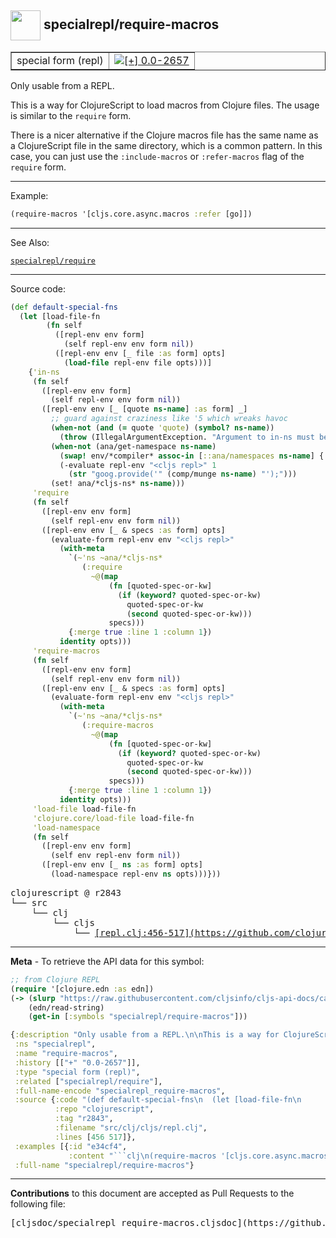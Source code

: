 ## <img width="48px" valign="middle" src="http://i.imgur.com/Hi20huC.png"> specialrepl/require-macros

 <table border="1">
<tr>

<td>special form (repl)</td>
<td><a href="https://github.com/cljsinfo/cljs-api-docs/tree/0.0-2657"><img valign="middle" alt="[+] 0.0-2657" src="https://img.shields.io/badge/+-0.0--2657-lightgrey.svg"></a> </td>
</tr>
</table>


Only usable from a REPL.

This is a way for ClojureScript to load macros from Clojure files.
The usage is similar to the `require` form.

There is a nicer alternative if the Clojure macros file has the same name as a
ClojureScript file in the same directory, which is a common pattern.  In this
case, you can just use the `:include-macros` or `:refer-macros` flag of the
`require` form.

---

Example:

```clj
(require-macros '[cljs.core.async.macros :refer [go]])
```

---

See Also:

[`specialrepl/require`](specialrepl_require.md)<br>

---


Source code:

```clj
(def default-special-fns
  (let [load-file-fn
        (fn self
          ([repl-env env form]
            (self repl-env env form nil))
          ([repl-env env [_ file :as form] opts]
            (load-file repl-env file opts)))]
    {'in-ns
     (fn self
       ([repl-env env form]
         (self repl-env env form nil))
       ([repl-env env [_ [quote ns-name] :as form] _]
         ;; guard against craziness like '5 which wreaks havoc
         (when-not (and (= quote 'quote) (symbol? ns-name))
           (throw (IllegalArgumentException. "Argument to in-ns must be a symbol.")))
         (when-not (ana/get-namespace ns-name)
           (swap! env/*compiler* assoc-in [::ana/namespaces ns-name] {:name ns-name})
           (-evaluate repl-env "<cljs repl>" 1
             (str "goog.provide('" (comp/munge ns-name) "');")))
         (set! ana/*cljs-ns* ns-name)))
     'require
     (fn self
       ([repl-env env form]
         (self repl-env env form nil))
       ([repl-env env [_ & specs :as form] opts]
         (evaluate-form repl-env env "<cljs repl>"
           (with-meta
             `(~'ns ~ana/*cljs-ns*
                (:require
                  ~@(map
                      (fn [quoted-spec-or-kw]
                        (if (keyword? quoted-spec-or-kw)
                          quoted-spec-or-kw
                          (second quoted-spec-or-kw)))
                      specs)))
             {:merge true :line 1 :column 1})
           identity opts)))
     'require-macros
     (fn self
       ([repl-env env form]
         (self repl-env env form nil))
       ([repl-env env [_ & specs :as form] opts]
         (evaluate-form repl-env env "<cljs repl>"
           (with-meta
             `(~'ns ~ana/*cljs-ns*
                (:require-macros
                  ~@(map
                      (fn [quoted-spec-or-kw]
                        (if (keyword? quoted-spec-or-kw)
                          quoted-spec-or-kw
                          (second quoted-spec-or-kw)))
                      specs)))
             {:merge true :line 1 :column 1})
           identity opts)))
     'load-file load-file-fn
     'clojure.core/load-file load-file-fn
     'load-namespace
     (fn self
       ([repl-env env form]
         (self env repl-env form nil))
       ([repl-env env [_ ns :as form] opts]
         (load-namespace repl-env ns opts)))}))
```

 <pre>
clojurescript @ r2843
└── src
    └── clj
        └── cljs
            └── <ins>[repl.clj:456-517](https://github.com/clojure/clojurescript/blob/r2843/src/clj/cljs/repl.clj#L456-L517)</ins>
</pre>


---

__Meta__ - To retrieve the API data for this symbol:

```clj
;; from Clojure REPL
(require '[clojure.edn :as edn])
(-> (slurp "https://raw.githubusercontent.com/cljsinfo/cljs-api-docs/catalog/cljs-api.edn")
    (edn/read-string)
    (get-in [:symbols "specialrepl/require-macros"]))
```

```clj
{:description "Only usable from a REPL.\n\nThis is a way for ClojureScript to load macros from Clojure files.\nThe usage is similar to the `require` form.\n\nThere is a nicer alternative if the Clojure macros file has the same name as a\nClojureScript file in the same directory, which is a common pattern.  In this\ncase, you can just use the `:include-macros` or `:refer-macros` flag of the\n`require` form.",
 :ns "specialrepl",
 :name "require-macros",
 :history [["+" "0.0-2657"]],
 :type "special form (repl)",
 :related ["specialrepl/require"],
 :full-name-encode "specialrepl_require-macros",
 :source {:code "(def default-special-fns\n  (let [load-file-fn\n        (fn self\n          ([repl-env env form]\n            (self repl-env env form nil))\n          ([repl-env env [_ file :as form] opts]\n            (load-file repl-env file opts)))]\n    {'in-ns\n     (fn self\n       ([repl-env env form]\n         (self repl-env env form nil))\n       ([repl-env env [_ [quote ns-name] :as form] _]\n         ;; guard against craziness like '5 which wreaks havoc\n         (when-not (and (= quote 'quote) (symbol? ns-name))\n           (throw (IllegalArgumentException. \"Argument to in-ns must be a symbol.\")))\n         (when-not (ana/get-namespace ns-name)\n           (swap! env/*compiler* assoc-in [::ana/namespaces ns-name] {:name ns-name})\n           (-evaluate repl-env \"<cljs repl>\" 1\n             (str \"goog.provide('\" (comp/munge ns-name) \"');\")))\n         (set! ana/*cljs-ns* ns-name)))\n     'require\n     (fn self\n       ([repl-env env form]\n         (self repl-env env form nil))\n       ([repl-env env [_ & specs :as form] opts]\n         (evaluate-form repl-env env \"<cljs repl>\"\n           (with-meta\n             `(~'ns ~ana/*cljs-ns*\n                (:require\n                  ~@(map\n                      (fn [quoted-spec-or-kw]\n                        (if (keyword? quoted-spec-or-kw)\n                          quoted-spec-or-kw\n                          (second quoted-spec-or-kw)))\n                      specs)))\n             {:merge true :line 1 :column 1})\n           identity opts)))\n     'require-macros\n     (fn self\n       ([repl-env env form]\n         (self repl-env env form nil))\n       ([repl-env env [_ & specs :as form] opts]\n         (evaluate-form repl-env env \"<cljs repl>\"\n           (with-meta\n             `(~'ns ~ana/*cljs-ns*\n                (:require-macros\n                  ~@(map\n                      (fn [quoted-spec-or-kw]\n                        (if (keyword? quoted-spec-or-kw)\n                          quoted-spec-or-kw\n                          (second quoted-spec-or-kw)))\n                      specs)))\n             {:merge true :line 1 :column 1})\n           identity opts)))\n     'load-file load-file-fn\n     'clojure.core/load-file load-file-fn\n     'load-namespace\n     (fn self\n       ([repl-env env form]\n         (self env repl-env form nil))\n       ([repl-env env [_ ns :as form] opts]\n         (load-namespace repl-env ns opts)))}))",
          :repo "clojurescript",
          :tag "r2843",
          :filename "src/clj/cljs/repl.clj",
          :lines [456 517]},
 :examples [{:id "e34cf4",
             :content "```clj\n(require-macros '[cljs.core.async.macros :refer [go]])\n```"}],
 :full-name "specialrepl/require-macros"}

```

---

__Contributions__ to this document are accepted as Pull Requests to the following file:

 <pre>
[cljsdoc/specialrepl_require-macros.cljsdoc](https://github.com/cljsinfo/cljs-api-docs/blob/master/cljsdoc/specialrepl_require-macros.cljsdoc)
</pre>

